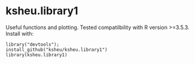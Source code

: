 # ksheu.library1
Useful functions and plotting.
Tested compatilbility with R version >=3.5.3.  
Install with: 
```
library("devtools"); 
install_github("ksheu/ksheu.library1")
library(ksheu.library1)
```
